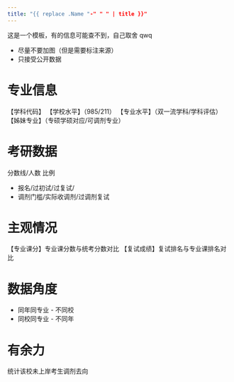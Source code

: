 ```yaml
---
title: "{{ replace .Name "-" " " | title }}"
---
```


这是一个模板，有的信息可能查不到，自己取舍 qwq

- 尽量不要加图（但是需要标注来源）
- 只接受公开数据

# 专业信息

【学科代码】
【学校水平】（985/211）
【专业水平】（双一流学科/学科评估）
【姊妹专业】（专硕学硕对应/可调剂专业）

# 考研数据

分数线/人数 比例

- 报名/过初试/过复试/
- 调剂门槛/实际收调剂/过调剂复试

# 主观情况

【专业课分】专业课分数与统考分数对比
【复试成绩】复试排名与专业课排名对比

# 数据角度

- 同年同专业 - 不同校
- 同校同专业 - 不同年

# 有余力

统计该校未上岸考生调剂去向
